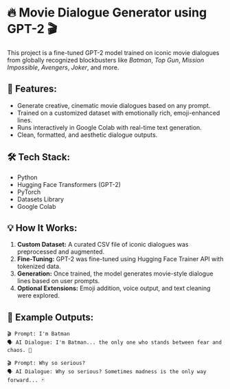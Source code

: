 
# 🔥 Movie Dialogue Generator using GPT-2 🎬

This project is a fine-tuned GPT-2 model trained on iconic movie dialogues from globally recognized blockbusters like *Batman*, *Top Gun*, *Mission Impossible*, *Avengers*, *Joker*, and more.

## 📌 Features:
- Generate creative, cinematic movie dialogues based on any prompt.
- Trained on a customized dataset with emotionally rich, emoji-enhanced lines.
- Runs interactively in Google Colab with real-time text generation.
- Clean, formatted, and aesthetic dialogue outputs.

## 🛠️ Tech Stack:
- Python
- Hugging Face Transformers (GPT-2)
- PyTorch
- Datasets Library
- Google Colab

## 💡 How It Works:
1. **Custom Dataset:** A curated CSV file of iconic dialogues was preprocessed and augmented.
2. **Fine-Tuning:** GPT-2 was fine-tuned using Hugging Face Trainer API with tokenized data.
3. **Generation:** Once trained, the model generates movie-style dialogue lines based on user prompts.
4. **Optional Extensions:** Emoji addition, voice output, and text cleaning were explored.

## 🚀 Example Outputs:
```
🎬 Prompt: I'm Batman
🗣️ AI Dialogue: I'm Batman... the only one who stands between fear and chaos. 🦇

🎬 Prompt: Why so serious?
🗣️ AI Dialogue: Why so serious? Sometimes madness is the only way forward... 🃏
```
